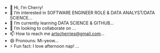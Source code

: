 - 👋 Hi, I’m Cherry!
- 👀 I’m interested in SOFTWARE ENGINEER ROLE & DATA ANALYST/DATA SCIENCE...
- 🌱 I’m currently learning DATA SCIENCE & GITHUB...
- 💞️ I’m looking to collaborate on ...
- 📫 How to reach me artscherries@gmail.com...
- 😄 Pronouns: Mi-yeow...
- ⚡ Fun fact: I love afternoon nap!  ...

<!---
Miyueeow/Miyueeow is a ✨ special ✨ repository because its `README.md` (this file) appears on your GitHub profile.
You can click the Preview link to take a look at your changes.
--->
